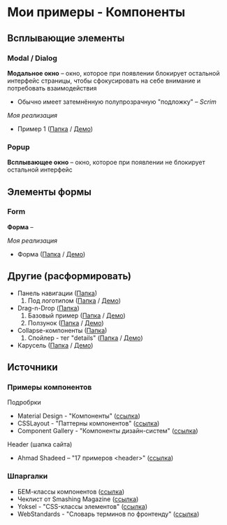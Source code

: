 # Мои примеры - Компоненты

## Всплывающие элементы
### Modal / Dialog
**Модальное окно** – окно, которое при появлении блокирует остальной интерфейс страницы, чтобы сфокусировать на себе внимание и потребовать взаимодействия
- Обычно имеет затемнённую полупрозрачную "подложку" – *Scrim*

*Моя реализация*
- Пример 1 ([Папка](modal) / [Демо](https://hisbvdis.github.io/components/modal/index.html))

### Popup
**Всплывающее окно** – окно, которое при появлении не блокирует остальной интерфейс


## Элементы формы
### Form
**Форма** – 

*Моя реализация*
- Форма ([Папка](form) / [Демо](https://hisbvdis.github.io/components/form/index.html))


## Другие (расформировать)
- Панель навигации ([Папка](nav/))
  1. Под логотипом ([Папка](nav/static-under-logo) / [Демо](https://hisbvdis.github.io/components/nav/static-under-logo/src/index.html))
- Drag-n-Drop ([Папка](drag-n-drop))
  1. Базовый пример ([Папка](drag-n-drop/1base) / [Демо](https://hisbvdis.github.io/components/drag-n-drop/1base/index.html))
  2. Ползунок ([Папка](drag-n-drop/2range-custom) / [Демо](https://hisbvdis.github.io/components/drag-n-drop/2range-custom/index.html))
- Collapse-компоненты ([Папка](collapse))
  1. Спойлер - тег "details" ([Папка](collapse/1single-spoiler) / [Демо](https://hisbvdis.github.io/components/collapse/1single-spoiler/index.html))
- Карусель ([Папка](carousel/) / [Демо](https://hisbvdis.github.io/components/carousel/src/index.html))


## Источники
### Примеры компонентов
Подробрки
- Material Design - "Компоненты" ([ссылка](https://material.io/components))
- CSSLayout - "Паттерны компонентов" ([ссылка](https://csslayout.io/patterns))
- Component Gallery - "Компоненты дизайн-систем" ([ссылка](https://component.gallery/))

Header (шапка сайта)
- Ahmad Shadeed – "17 примеров &lt;header&gt;" ([ссылка](https://headers-css.vercel.app/))

### Шпаргалки
- БЕМ-классы компонентов ([ссылка](https://9elements.com/bem-cheat-sheet))
- Чеклист от Smashing Magazine ([ссылка](https://www.dropbox.com/s/ve6m3ngp5rmgu74/interface-design-patterns-checklist-2020.pdf?dl=0))
- Yoksel - "CSS-классы элементов" ([ссылка](https://github.com/yoksel/common-words))
- WebStandards - "Словарь терминов по фронтенду" ([ссылка](https://github.com/web-standards-ru/dictionary/blob/main/dictionary.md))